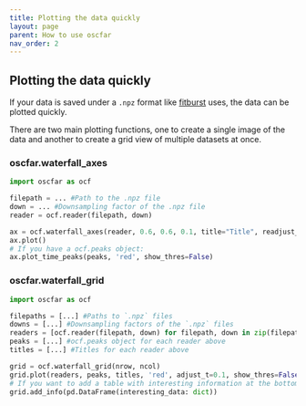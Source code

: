 ```yaml
---
title: Plotting the data quickly
layout: page
parent: How to use oscfar
nav_order: 2
---
```


## Plotting the data quickly
If your data is saved under a `.npz` format like [fitburst](https://github.com/CHIMEFRB/fitburst) uses, the data can be plotted quickly.

There are two main plotting functions, one to create a single image of the data and another to create a grid view of multiple datasets at once.

### oscfar.waterfall_axes
```python
import oscfar as ocf

filepath = ... #Path to the .npz file
down = ... #Downsampling factor of the .npz file
reader = ocf.reader(filepath, down)

ax = ocf.waterfall_axes(reader, 0.6, 0.6, 0.1, title="Title", readjust_title=0.1)
ax.plot()
# If you have a ocf.peaks object:
ax.plot_time_peaks(peaks, 'red', show_thres=False)
```

### oscfar.waterfall_grid
```python
import oscfar as ocf

filepaths = [...] #Paths to `.npz` files
downs = [...] #Downsampling factors of the `.npz` files
readers = [ocf.reader(filepath, down) for filepath, down in zip(filepaths, downs)]
peaks = [...] #ocf.peaks object for each reader above
titles = [...] #Titles for each reader above

grid = ocf.waterfall_grid(nrow, ncol)
grid.plot(readers, peaks, titles, 'red', adjust_t=0.1, show_thres=False)
# If you want to add a table with interesting information at the bottom of the grid view:
grid.add_info(pd.DataFrame(interesting_data: dict))
```